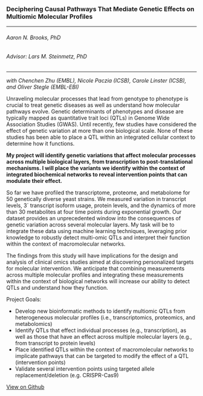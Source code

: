 ### Deciphering Causal Pathways That Mediate Genetic Effects on Multiomic Molecular Profiles
---
###### Aaron N. Brooks, PhD
###### Advisor: Lars M. Steinmetz, PhD
####
---

*with Chenchen Zhu (EMBL), Nicole Paczia (ICSB), Carole Linster (ICSB), and Oliver Stegle (EMBL-EBI)*

Unraveling molecular processes that lead from genotype to phenotype is crucial to treat genetic diseases as well as understand how molecular pathways evolve. Genetic determinants of phenotypes and disease are typically mapped as quantitative trait loci (QTLs) in Genome Wide Association Studies (GWAS). Until recently, few studies have considered the effect of genetic variation at more than one biological scale. None of these studies has been able to place a QTL within an integrated cellular context to determine how it functions.  

**My project will identify genetic variations that affect molecular processes across multiple biological layers, from transcription to post-translational mechanisms. I will place the variants we identify within the context of integrated biochemical networks to reveal intervention points that can modulate their effect.**

So far we have profiled the transcriptome, proteome, and metabolome for 50 genetically diverse yeast strains. We measured variation in transcript levels, 3´ transcript isoform usage, protein levels, and the dynamics of more than 30 metabolites at four time points during exponential growth. Our dataset provides an unprecedented window into the consequences of genetic variation across several molecular layers. My task will be to integrate these data using machine learning techniques, leveraging prior knowledge to robustly detect multi-omic QTLs and interpret their function within the context of macromolecular networks.  

The findings from this study will have implications for the design and analysis of clinical omics studies aimed at discovering personalized targets for molecular intervention. We anticipate that combining measurements across multiple molecular profiles and integrating these measurements within the context of biological networks will increase our ability to detect QTLs and understand how they function.  

Project Goals:
- Develop new bioinformatic methods to identify multiomic QTLs from heterogeneous molecular profiles (i.e., transcriptomics, proteomics, and metabolomics)
- Identify QTLs that effect individual processes (e.g., transcription), as well as those that have an effect across multiple molecular layers (e.g., from transcript to protein levels)
- Place identified QTLs within the context of macromolecular networks to implicate pathways that can be targeted to modify the effect of a QTL (intervention points)
- Validate several intervention points using targeted allele replacement/deletion (e.g. CRISPR-Cas9)

[View on Github](https://github.com/scalefreegan/steinmetz-lab/blob/master/Docs/general/EMBL_Summary/EMBL_project_summary.md)
